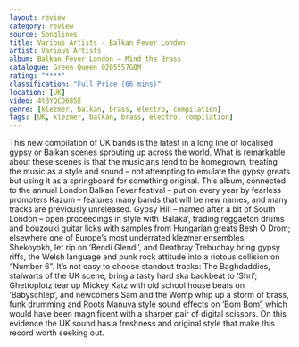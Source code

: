 ```yaml
---
layout: review
category: review
source: Songlines
title: Various Artists - Balkan Fever London 
artist: Various Artists
album: Balkan Fever London – Mind the Brass
catalogue: Green Queen 0205557GQM
rating: "****"
classification: "Full Price (66 mins)"
location: [UK]
video: 4t3YQCD685E
genre: [klezmer, balkan, brass, electro, compilation]
tags: [UK, klezmer, balkan, brass, electro, compilation]
---
```


This new compilation of UK bands is the latest in a long line of localised gypsy or Balkan scenes sprouting up across the world. What is remarkable about these scenes is that the musicians tend to be homegrown, treating the music as a style and sound – not attempting to emulate the gypsy greats but using it as a springboard for something original. This album, connected to the annual London Balkan Fever festival – put on every year by fearless promoters Kazum – features many bands that will be new names, and many tracks are previously unreleased. Gypsy Hill – named after a bit of South London – open proceedings in style with ‘Balaka’, trading reggaeton drums and bouzouki guitar licks with samples from Hungarian greats Besh O Drom; elsewhere one of Europe’s most underrated klezmer ensembles, Shekoyokh, let rip on ‘Bendi Glendi’, and Deathray Trebuchay bring gypsy riffs, the Welsh language and punk rock attitude into a riotous collision on “Number 6”. It’s not easy to choose standout tracks: The Baghdaddies, stalwarts of the UK scene, bring a tasty hard ska backbeat to ‘Shri’; Ghettoplotz tear up Mickey Katz with old school house beats on ‘Babyschlep’, and newcomers Sam and the Womp whip up a storm of brass, funk drumming and Roots Manuva style sound effects on ‘Bom Bom’, which would have been magnificent with a sharper pair of digital scissors. On this evidence the UK sound has a freshness and original style that make this record worth seeking out.